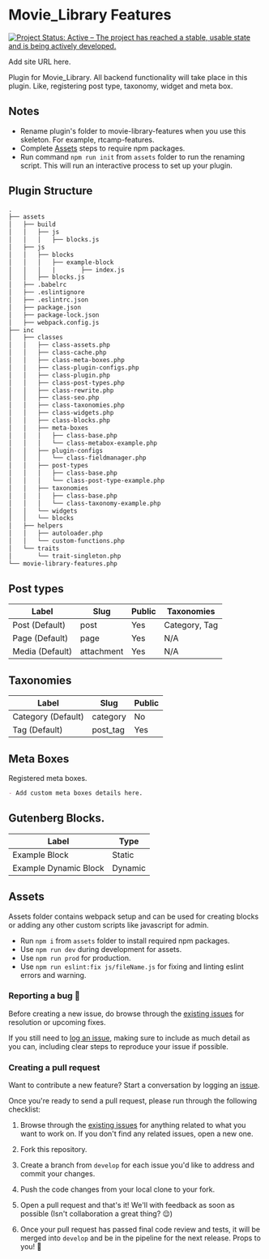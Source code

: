 # Movie_Library Features

[![Project Status: Active – The project has reached a stable, usable state and is being actively developed.](https://www.repostatus.org/badges/latest/active.svg)](https://www.repostatus.org/#active)


Add site URL here.

Plugin for Movie_Library. All backend functionality will take place in this plugin. Like, registering post type, taxonomy, widget and meta box.

## Notes

- Rename plugin's folder to movie-library-features when you use this skeleton. For example, rtcamp-features.
- Complete [Assets](https://github.com/rtCamp/features-plugin-skeleton#assets) steps to require npm packages.
- Run command `npm run init` from `assets` folder to run the renaming script. This will run an interactive process to set up your plugin.

## Plugin Structure

```markdown
.
├── assets
│   ├── build
│   │   ├── js
│   │   │   ├── blocks.js
│   ├── js
│   │   ├── blocks
│   │   │   ├── example-block
│   │   │   |		├── index.js
│   │   ├── blocks.js
│   ├── .babelrc
│   ├── .eslintignore
│   ├── .eslintrc.json
│   ├── package.json
│   ├── package-lock.json
│   ├── webpack.config.js
├── inc
│   ├── classes
│   │   ├── class-assets.php
│   │   ├── class-cache.php
│   │   ├── class-meta-boxes.php
│   │   ├── class-plugin-configs.php
│   │   ├── class-plugin.php
│   │   ├── class-post-types.php
│   │   ├── class-rewrite.php
│   │   ├── class-seo.php
│   │   ├── class-taxonomies.php
│   │   ├── class-widgets.php
│   │   ├── class-blocks.php
│   │   ├── meta-boxes
│   │   │   ├── class-base.php
│   │   │   └── class-metabox-example.php
│   │   ├── plugin-configs
│   │   │   └── class-fieldmanager.php
│   │   ├── post-types
│   │   │   ├── class-base.php
│   │   │   └── class-post-type-example.php
│   │   ├── taxonomies
│   │   │   ├── class-base.php
│   │   │   └── class-taxonomy-example.php
│   │   └── widgets
│   │   └── blocks
│   ├── helpers
│   │   ├── autoloader.php
│   │   └── custom-functions.php
│   └── traits
│       └── trait-singleton.php
└── movie-library-features.php
```

## Post types

| Label                                     | Slug               | Public | Taxonomies                       |
|-------------------------------------------|--------------------|--------|----------------------------------|
| Post (Default)                            | post               | Yes    | Category, Tag                    |
| Page (Default)                            | page               | Yes    | N/A                              |
| Media (Default)                           | attachment         | Yes    | N/A                              |

## Taxonomies

| Label              | Slug               | Public |
|--------------------|--------------------|--------|
| Category (Default) | category           | No     |
| Tag (Default)      | post_tag           | Yes    |

## Meta Boxes

Registered meta boxes.

```markdown
- Add custom meta boxes details here.
```

## Gutenberg Blocks.
| Label                                     | Type               |
|-------------------------------------------|--------------------|
| Example Block                             | Static             |
| Example Dynamic Block                     | Dynamic            |


## Assets

Assets folder contains webpack setup and can be used for creating blocks or adding any other custom scripts like javascript for admin.

- Run `npm i` from `assets` folder to install required npm packages.
- Use `npm run dev` during development for assets.
- Use `npm run prod` for production.
- Use `npm run eslint:fix js/fileName.js` for fixing and linting eslint errors and warning.
### Reporting a bug 🐞

Before creating a new issue, do browse through the [existing issues](https://github.com/rtCamp/features-plugin-skeleton/issues) for resolution or upcoming fixes. 

If you still need to [log an issue](https://github.com/rtCamp/features-plugin-skeleton/issues/new), making sure to include as much detail as you can, including clear steps to reproduce your issue if possible.

### Creating a pull request

Want to contribute a new feature? Start a conversation by logging an [issue](https://github.com/rtCamp/features-plugin-skeleton/issues).

Once you're ready to send a pull request, please run through the following checklist: 

1. Browse through the [existing issues](https://github.com/rtCamp/features-plugin-skeleton/issues) for anything related to what you want to work on. If you don't find any related issues, open a new one.

1. Fork this repository.

1. Create a branch from `develop` for each issue you'd like to address and commit your changes.

1. Push the code changes from your local clone to your fork.

1. Open a pull request and that's it! We'll with feedback as soon as possible (Isn't collaboration a great thing? 😌)

1. Once your pull request has passed final code review and tests, it will be merged into `develop` and be in the pipeline for the next release. Props to you! 🎉
